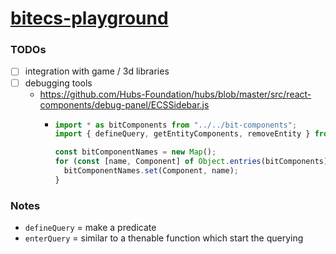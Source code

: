 [bitecs-playground](https://dirkarnez.github.io/bitecs-playground)
==================================================================
### TODOs
- [ ] integration with game / 3d libraries
- [ ] debugging tools
  - https://github.com/Hubs-Foundation/hubs/blob/master/src/react-components/debug-panel/ECSSidebar.js
    - ```js
      import * as bitComponents from "../../bit-components";
      import { defineQuery, getEntityComponents, removeEntity } from "bitecs";
      
      const bitComponentNames = new Map();
      for (const [name, Component] of Object.entries(bitComponents)) {
        bitComponentNames.set(Component, name);
      }
      ```

### Notes
- `defineQuery` = make a predicate
- `enterQuery` = similar to a thenable function which start the querying
